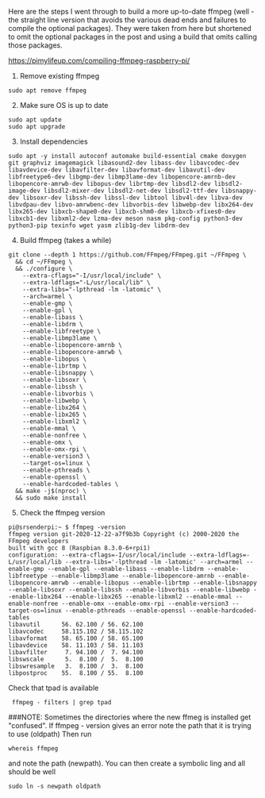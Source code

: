 Here are the steps I went through to build a more up-to-date ffmpeg (well - the straight line version that avoids the various dead ends and failures to compile the optional packages).  They were taken from here but shortened to omit the optional packages in the post and using a build that omits calling those packages.

https://pimylifeup.com/compiling-ffmpeg-raspberry-pi/



1. Remove existing ffmpeg

```
sudo apt remove ffmpeg
```

2. Make sure OS is up to date

```
sudo apt update
sudo apt upgrade
```

3. Install dependencies

```
sudo apt -y install autoconf automake build-essential cmake doxygen git graphviz imagemagick libasound2-dev libass-dev libavcodec-dev libavdevice-dev libavfilter-dev libavformat-dev libavutil-dev libfreetype6-dev libgmp-dev libmp3lame-dev libopencore-amrnb-dev libopencore-amrwb-dev libopus-dev librtmp-dev libsdl2-dev libsdl2-image-dev libsdl2-mixer-dev libsdl2-net-dev libsdl2-ttf-dev libsnappy-dev libsoxr-dev libssh-dev libssl-dev libtool libv4l-dev libva-dev libvdpau-dev libvo-amrwbenc-dev libvorbis-dev libwebp-dev libx264-dev libx265-dev libxcb-shape0-dev libxcb-shm0-dev libxcb-xfixes0-dev libxcb1-dev libxml2-dev lzma-dev meson nasm pkg-config python3-dev python3-pip texinfo wget yasm zlib1g-dev libdrm-dev
```


4. Build ffmpeg (takes a while)

```
git clone --depth 1 https://github.com/FFmpeg/FFmpeg.git ~/FFmpeg \
  && cd ~/FFmpeg \
  && ./configure \
    --extra-cflags="-I/usr/local/include" \
    --extra-ldflags="-L/usr/local/lib" \
    --extra-libs="-lpthread -lm -latomic" \
    --arch=armel \
    --enable-gmp \
    --enable-gpl \
    --enable-libass \
    --enable-libdrm \
    --enable-libfreetype \
    --enable-libmp3lame \
    --enable-libopencore-amrnb \
    --enable-libopencore-amrwb \
    --enable-libopus \
    --enable-librtmp \
    --enable-libsnappy \
    --enable-libsoxr \
    --enable-libssh \
    --enable-libvorbis \
    --enable-libwebp \
    --enable-libx264 \
    --enable-libx265 \
    --enable-libxml2 \
    --enable-mmal \
    --enable-nonfree \
    --enable-omx \
    --enable-omx-rpi \
    --enable-version3 \
    --target-os=linux \
    --enable-pthreads \
    --enable-openssl \
    --enable-hardcoded-tables \
  && make -j$(nproc) \
  && sudo make install
```
  
  
  5.  Check the  ffmpeg version
  
```
pi@srsenderpi:~ $ ffmpeg -version
ffmpeg version git-2020-12-22-a7f9b3b Copyright (c) 2000-2020 the FFmpeg developers
built with gcc 8 (Raspbian 8.3.0-6+rpi1)
configuration: --extra-cflags=-I/usr/local/include --extra-ldflags=-L/usr/local/lib --extra-libs='-lpthread -lm -latomic' --arch=armel --enable-gmp --enable-gpl --enable-libass --enable-libdrm --enable-libfreetype --enable-libmp3lame --enable-libopencore-amrnb --enable-libopencore-amrwb --enable-libopus --enable-librtmp --enable-libsnappy --enable-libsoxr --enable-libssh --enable-libvorbis --enable-libwebp --enable-libx264 --enable-libx265 --enable-libxml2 --enable-mmal --enable-nonfree --enable-omx --enable-omx-rpi --enable-version3 --target-os=linux --enable-pthreads --enable-openssl --enable-hardcoded-tables
libavutil      56. 62.100 / 56. 62.100
libavcodec     58.115.102 / 58.115.102
libavformat    58. 65.100 / 58. 65.100
libavdevice    58. 11.103 / 58. 11.103
libavfilter     7. 94.100 /  7. 94.100
libswscale      5.  8.100 /  5.  8.100
libswresample   3.  8.100 /  3.  8.100
libpostproc    55.  8.100 / 55.  8.100
```

Check that tpad is available

```
 ffmpeg - filters | grep tpad
```

###NOTE:  Sometimes the directories where the new ffmeg is installed get "confused".
If ffmpeg - version gives an error note the path that it is trying to use (oldpath)
Then run
```
whereis ffmpeg
```
and note the path (newpath). You can then create a symbolic ling and all should be well

```
sudo ln -s newpath oldpath
```
